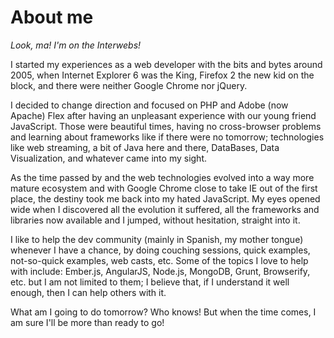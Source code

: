 # About me

*Look, ma! I'm on the Interwebs!*

I started my experiences as a web developer with the bits and bytes around 2005, when Internet Explorer 6 was the King, Firefox 2 the new kid on the block, and there were neither Google Chrome nor jQuery.

I decided to change direction and focused on PHP and Adobe (now Apache) Flex after having an unpleasant experience with our young friend JavaScript. Those were beautiful times, having no cross-browser problems and learning about frameworks like if there were no tomorrow; technologies like web streaming, a bit of Java here and there, DataBases, Data Visualization, and whatever came into my sight.

As the time passed by and the web technologies evolved into a way more mature ecosystem and with Google Chrome close to take IE out of the first place, the destiny took me back into my hated JavaScript. My eyes opened wide when I discovered all the evolution it suffered, all the frameworks and libraries now available and I jumped, without hesitation, straight into it.

I like to help the dev community (mainly in Spanish, my mother tongue) whenever I have a chance, by doing couching sessions, quick examples, not-so-quick examples, web casts, etc. Some of the topics I love to help with include: Ember.js, AngularJS, Node.js, MongoDB, Grunt, Browserify, etc. but I am not limited to them; I believe that, if I understand it well enough, then I can help others with it.

What am I going to do tomorrow? Who knows! But when the time comes, I am sure I'll be more than ready to go!
